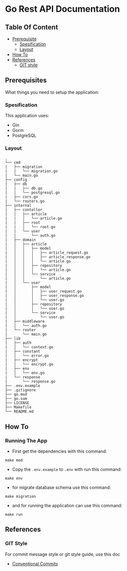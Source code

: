 # Go Rest API Documentation

## Table Of Content
- [Prerequisite](#prerequisites)
  - [Spesification](#spesification)
  - [Layout](#layout)
- [How To](#how-to)
- [References](#references)
  - [GIT style](#git-style)


## Prerequisites
What things you need to setup the application:

### Spesification
This application uses:
- Gin
- Gorm
- PostgreSQL

### Layout
```
.
└── cmd
|   ├── migration
|   |   └── migration.go
|   └── main.go
├── config
|   ├── db
|   |   ├── db.go
|   |   └── postgresql.go
|   ├── cors.go
|   └── routers.go
├── internal
|   ├── contoller
|   |   ├── article
|   |   │   └── article.go
|   |   ├── root
|   |   │   └── root.go
|   |   └── user
|   |       └── auth.go
|   ├── domain
|   │   ├── article
|   │   │   ├── model
|   │   │   │   ├── article_request.go
|   │   │   │   ├── article_response.go
|   │   │   │   └── article.go
|   │   │   ├── repository
|   │   │   │   └── article.go
|   │   │   └── service
|   │   │       └── article.go
|   │   └── user
|   │       ├── model
|   │       │   ├── user_request.go
|   │       │   ├── user_response.go
|   │       │   └── user.go
|   │       ├── repository
|   │       │   └── user.go
|   │       └── service
|   │           └── user.go
|   ├── middleware
|   │   └── auth.go
|   └── router
|       └── main.go
├── lib
|   ├── auth
|   │   └── context.go
|   ├── constant
|   │   └── error.go
|   ├── encrypt
|   │   └── encrypt.go
|   ├── env
|   │   └── env.go
|   └── response
|       └── response.go
├── .env.example
├── .gitignore
├── go.mod
├── go.sum
├── LICENSE
├── Makefile
└── README.md
```

## How To
### Running The App
- First get the dependencies with this command:
```shell
make mod
```

- Copy the `.env.example` to `.env` with run this command:
```shell
make env
```

- for migrate database schema use this command:
```shell
make migration
```

- and for running the application can use this command:
```shell
make run
```

## References
### GIT Style
For commit message style or git style guide, use this doc
- [Conventional Commits](https://www.conventionalcommits.org/en/v1.0.0/)